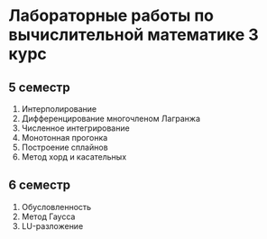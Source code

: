 # Лабораторные работы по вычислительной математике 3 курс

## 5 семестр

1. Интерполирование
2. Дифференцирование многочленом Лагранжа
3. Численное интегрирование
4. Монотонная прогонка
5. Построение сплайнов
6. Метод хорд и касательных

## 6 семестр

1. Обусловленность
2. Метод Гаусса
3. LU-разложение